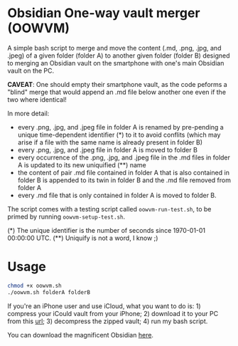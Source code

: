 # Obsidian One-way vault merger (OOWVM)
A simple bash script to merge and move the content (.md, .png, .jpg, and .jpeg) of a given folder (folder A) to another given folder (folder B) designed to merging an Obsidian vault on the smartphone with one's main Obsidian vault on the PC.

**CAVEAT**: One should empty their smartphone vault, as the code peforms a "blind" merge that would append an .md file below another one even if the two where identical!

In more detail:
- every .png, .jpg, and .jpeg file in folder A is renamed by pre-pending a unique time-dependent identifier (*) to it to avoid conflits (which may arise if a file with the same name is already present in folder B)
- every .png, .jpg, and .jpeg file in folder A is moved to folder B
- every occurrence of the .png, .jpg, and .jpeg file in the .md files in folder A is updated to its new uniquified (**) name
- the content of pair .md file contained in folder A that is also contained in folder B is appended to its twin in folder B and the .md file removed from folder A
- every .md file that is only contained in folder A is moved to folder B.

The script comes with a testing script called `oowvm-run-test.sh`, to be primed by running `oowvm-setup-test.sh`.

(*) The unique identifier is the number of seconds since 1970-01-01 00:00:00 UTC.
(**) Uniquify is not a word, I know ;)

# Usage
```bash
chmod +x oowvm.sh
./oowvm.sh folderA folderB
```
If you're an iPhone user and use iCloud, what you want to do is: 1) compress your iCould vault from your iPhone; 2) download it to your PC from this [url](https://www.icloud.com/iclouddrive); 3) decompress the zipped vault; 4) run my bash script.

You can download the magnificent Obsidian [here](https://obsidian.md).
